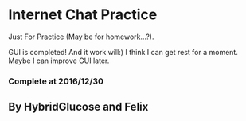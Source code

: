 # Internet Chat Practice #
Just For Practice (May be for homework...?).   

GUI is completed! And it work will:)
I think I can get rest for a moment.
Maybe I can improve GUI later.
### Complete at 2016/12/30 ###
## By HybridGlucose and Felix ##